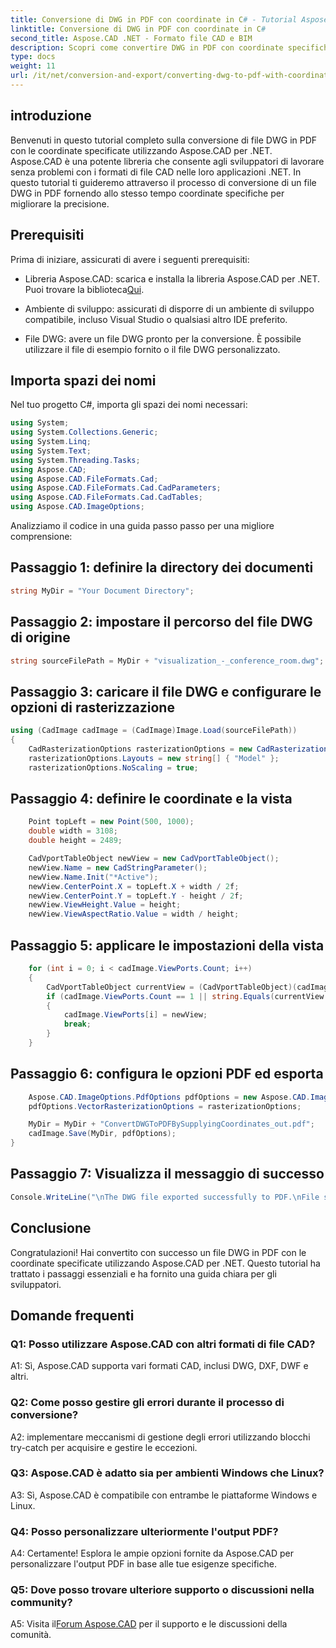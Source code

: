 ```yaml
---
title: Conversione di DWG in PDF con coordinate in C# - Tutorial Aspose.CAD
linktitle: Conversione di DWG in PDF con coordinate in C#
second_title: Aspose.CAD .NET - Formato file CAD e BIM
description: Scopri come convertire DWG in PDF con coordinate specifiche in C# utilizzando Aspose.CAD. Segui la nostra guida passo passo per conversioni di file CAD precise ed efficienti.
type: docs
weight: 11
url: /it/net/conversion-and-export/converting-dwg-to-pdf-with-coordinates/
---
```

## introduzione

Benvenuti in questo tutorial completo sulla conversione di file DWG in PDF con le coordinate specificate utilizzando Aspose.CAD per .NET. Aspose.CAD è una potente libreria che consente agli sviluppatori di lavorare senza problemi con i formati di file CAD nelle loro applicazioni .NET. In questo tutorial ti guideremo attraverso il processo di conversione di un file DWG in PDF fornendo allo stesso tempo coordinate specifiche per migliorare la precisione.

## Prerequisiti

Prima di iniziare, assicurati di avere i seguenti prerequisiti:

- Libreria Aspose.CAD: scarica e installa la libreria Aspose.CAD per .NET. Puoi trovare la biblioteca[Qui](https://releases.aspose.com/cad/net/).

- Ambiente di sviluppo: assicurati di disporre di un ambiente di sviluppo compatibile, incluso Visual Studio o qualsiasi altro IDE preferito.

- File DWG: avere un file DWG pronto per la conversione. È possibile utilizzare il file di esempio fornito o il file DWG personalizzato.

## Importa spazi dei nomi

Nel tuo progetto C#, importa gli spazi dei nomi necessari:

```csharp
using System;
using System.Collections.Generic;
using System.Linq;
using System.Text;
using System.Threading.Tasks;
using Aspose.CAD;
using Aspose.CAD.FileFormats.Cad;
using Aspose.CAD.FileFormats.Cad.CadParameters;
using Aspose.CAD.FileFormats.Cad.CadTables;
using Aspose.CAD.ImageOptions;
```

Analizziamo il codice in una guida passo passo per una migliore comprensione:

## Passaggio 1: definire la directory dei documenti

```csharp
string MyDir = "Your Document Directory";
```

## Passaggio 2: impostare il percorso del file DWG di origine

```csharp
string sourceFilePath = MyDir + "visualization_-_conference_room.dwg";
```

## Passaggio 3: caricare il file DWG e configurare le opzioni di rasterizzazione

```csharp
using (CadImage cadImage = (CadImage)Image.Load(sourceFilePath))
{
    CadRasterizationOptions rasterizationOptions = new CadRasterizationOptions();
    rasterizationOptions.Layouts = new string[] { "Model" };
    rasterizationOptions.NoScaling = true;
```

## Passaggio 4: definire le coordinate e la vista

```csharp
    Point topLeft = new Point(500, 1000);
    double width = 3108;
    double height = 2489;

    CadVportTableObject newView = new CadVportTableObject();
    newView.Name = new CadStringParameter();
    newView.Name.Init("*Active");
    newView.CenterPoint.X = topLeft.X + width / 2f;
    newView.CenterPoint.Y = topLeft.Y - height / 2f;
    newView.ViewHeight.Value = height;
    newView.ViewAspectRatio.Value = width / height;
```

## Passaggio 5: applicare le impostazioni della vista

```csharp
    for (int i = 0; i < cadImage.ViewPorts.Count; i++)
    {
        CadVportTableObject currentView = (CadVportTableObject)(cadImage.ViewPorts[i]);
        if (cadImage.ViewPorts.Count == 1 || string.Equals(currentView.Name.Value.ToLowerInvariant(), "*active"))
        {
            cadImage.ViewPorts[i] = newView;
            break;
        }
    }
```

## Passaggio 6: configura le opzioni PDF ed esporta

```csharp
    Aspose.CAD.ImageOptions.PdfOptions pdfOptions = new Aspose.CAD.ImageOptions.PdfOptions();
    pdfOptions.VectorRasterizationOptions = rasterizationOptions;

    MyDir = MyDir + "ConvertDWGToPDFBySupplyingCoordinates_out.pdf";
    cadImage.Save(MyDir, pdfOptions);
}
```

## Passaggio 7: Visualizza il messaggio di successo

```csharp
Console.WriteLine("\nThe DWG file exported successfully to PDF.\nFile saved at " + MyDir);
```

## Conclusione

Congratulazioni! Hai convertito con successo un file DWG in PDF con le coordinate specificate utilizzando Aspose.CAD per .NET. Questo tutorial ha trattato i passaggi essenziali e ha fornito una guida chiara per gli sviluppatori.

## Domande frequenti

### Q1: Posso utilizzare Aspose.CAD con altri formati di file CAD?

A1: Sì, Aspose.CAD supporta vari formati CAD, inclusi DWG, DXF, DWF e altri.

### Q2: Come posso gestire gli errori durante il processo di conversione?

A2: implementare meccanismi di gestione degli errori utilizzando blocchi try-catch per acquisire e gestire le eccezioni.

### Q3: Aspose.CAD è adatto sia per ambienti Windows che Linux?

A3: Sì, Aspose.CAD è compatibile con entrambe le piattaforme Windows e Linux.

### Q4: Posso personalizzare ulteriormente l'output PDF?

A4: Certamente! Esplora le ampie opzioni fornite da Aspose.CAD per personalizzare l'output PDF in base alle tue esigenze specifiche.

### Q5: Dove posso trovare ulteriore supporto o discussioni nella community?

A5: Visita il[Forum Aspose.CAD](https://forum.aspose.com/c/cad/19) per il supporto e le discussioni della comunità.